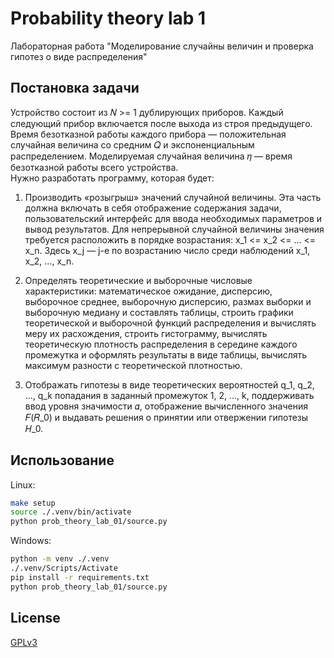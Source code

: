 # Probability theory lab 1
Лабораторная работа "Моделирование случайны величин и
проверка гипотез о виде распределения"

## Постановка задачи
Устройство состоит из 𝑁 >= 1 дублирующих приборов. Каждый следующий прибор
включается после выхода из строя предыдущего. Время безотказной работы каждого
прибора — положительная случайная величина со средним 𝑄 и экспоненциальным
распределением. Моделируемая случайная величина 𝜂 — время безотказной работы
всего устройства.    
Нужно разработать программу, которая будет:

1. Производить «розыгрыш» значений случайной величины. Эта часть должна
включать в себя отображение содержания задачи, пользовательский
интерфейс для ввода необходимых параметров и вывод результатов. Для
непрерывной случайной величины значения требуется расположить в порядке
возрастания: x_1 <= x_2 <= ... <= x_n. Здесь x_j — j-е по возрастанию число
среди наблюдений x_1, x_2, ..., x_n.

2. Определять теоретические и выборочные числовые характеристики:
математическое ожидание, дисперсию, выборочное среднее, выборочную
дисперсию, размах выборки и выборочную медиану и составлять таблицы,
строить графики теоретической и выборочной функций распределения и
вычислять меру их расхождения, строить гистограмму, вычислять
теоретическую плотность распределения в середине каждого промежутка и
оформлять результаты в виде таблицы, вычислять максимум разности с
теоретической плотностью.

3. Отображать гипотезы в виде теоретических вероятностей q_1, q_2, ..., q_k попадания
в заданный промежуток 1, 2, ..., k, поддерживать ввод уровня значимости 𝛼,
отображение вычисленного значения 𝐹(𝑅_0) и выдавать решения о принятии
или отвержении гипотезы 𝐻_0.

## Использование

Linux:

```bash
make setup
source ./.venv/bin/activate
python prob_theory_lab_01/source.py
```

Windows:

```bash
python -m venv ./.venv
./.venv/Scripts/Activate
pip install -r requirements.txt
python prob_theory_lab_01/source.py
```

## License
[GPLv3](https://www.gnu.org/licenses/gpl-3.0.en.html)
